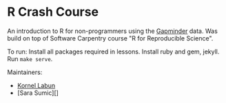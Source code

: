 R Crash Course
======================================

An introduction to R for non-programmers using the [Gapminder][gapminder] data. Was build on top of 
Software Carpentry course "R for Reproducible Science". 

To run:
Install all packages required in lessons. Install ruby and gem, jekyll. Run `make serve`.

Maintainers:

* [Kornel Labun][JokingHero]
* [Sara Sumic][]

[gapminder]: http://www.gapminder.org/
[JokingHero]: http://www.github.com/JokingHero
